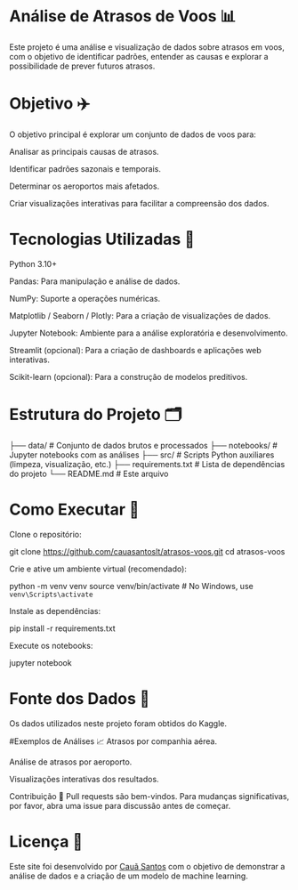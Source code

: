 # Análise de Atrasos de Voos 📊
Este projeto é uma análise e visualização de dados sobre atrasos em voos, com o objetivo de identificar padrões, entender as causas e explorar a possibilidade de prever futuros atrasos.

# Objetivo ✈️
O objetivo principal é explorar um conjunto de dados de voos para:

Analisar as principais causas de atrasos.

Identificar padrões sazonais e temporais.

Determinar os aeroportos mais afetados.

Criar visualizações interativas para facilitar a compreensão dos dados.

# Tecnologias Utilizadas 🧰
Python 3.10+

Pandas: Para manipulação e análise de dados.

NumPy: Suporte a operações numéricas.

Matplotlib / Seaborn / Plotly: Para a criação de visualizações de dados.

Jupyter Notebook: Ambiente para a análise exploratória e desenvolvimento.

Streamlit (opcional): Para a criação de dashboards e aplicações web interativas.

Scikit-learn (opcional): Para a construção de modelos preditivos.

# Estrutura do Projeto 🗂️
├── data/                    # Conjunto de dados brutos e processados
├── notebooks/               # Jupyter notebooks com as análises
├── src/                     # Scripts Python auxiliares (limpeza, visualização, etc.)
├── requirements.txt         # Lista de dependências do projeto
└── README.md                # Este arquivo


# Como Executar 🚀
Clone o repositório:

git clone https://github.com/cauasantoslt/atrasos-voos.git
cd atrasos-voos

Crie e ative um ambiente virtual (recomendado):

python -m venv venv
source venv/bin/activate  # No Windows, use `venv\Scripts\activate`

Instale as dependências:

pip install -r requirements.txt

Execute os notebooks:

jupyter notebook

# Fonte dos Dados 📁
Os dados utilizados neste projeto foram obtidos do Kaggle.

#Exemplos de Análises 📈
Atrasos por companhia aérea.

Análise de atrasos por aeroporto.

Visualizações interativas dos resultados.

Contribuição 🤝
Pull requests são bem-vindos. Para mudanças significativas, por favor, abra uma issue para discussão antes de começar.

# Licença 📝
Este site foi desenvolvido por <a href="https://github.com/cauasantoslt" target="_blank">Cauã Santos</a> com o objetivo de demonstrar a análise de dados e a criação de um modelo de machine learning.

